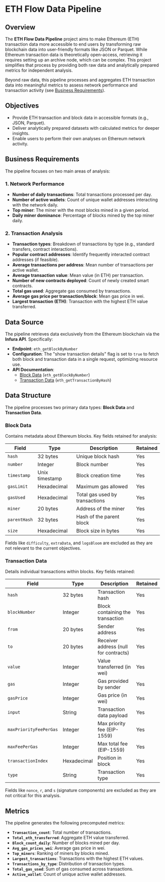 # ETH Flow Data Pipeline

## Overview
The **ETH Flow Data Pipeline** project aims to make Ethereum (ETH) transaction data more accessible to end users by transforming raw blockchain data into user-friendly formats like JSON or Parquet. While Ethereum transaction data is theoretically open-access, retrieving it requires setting up an archive node, which can be complex. This project simplifies that process by providing both raw data and analytically prepared metrics for independent analysis.

Beyond raw data, this pipeline processes and aggregates ETH transaction data into meaningful metrics to assess network performance and transaction activity (see [Business Requirements](#business-requirements)).

## Objectives
- Provide ETH transaction and block data in accessible formats (e.g., JSON, Parquet).
- Deliver analytically prepared datasets with calculated metrics for deeper insights.
- Enable users to perform their own analyses on Ethereum network activity.

## Business Requirements
The pipeline focuses on two main areas of analysis:

### 1. Network Performance
- **Number of daily transactions**: Total transactions processed per day.
- **Number of active wallets**: Count of unique wallet addresses interacting with the network daily.
- **Top miner**: The miner with the most blocks mined in a given period.
- **Daily miner dominance**: Percentage of blocks mined by the top miner daily.

### 2. Transaction Analysis
- **Transaction types**: Breakdown of transactions by type (e.g., standard transfers, contract interactions).
- **Popular contract addresses**: Identify frequently interacted contract addresses (if feasible).
- **Average transactions per address**: Mean number of transactions per active wallet.
- **Average transaction value**: Mean value (in ETH) per transaction.
- **Number of new contracts deployed**: Count of newly created smart contracts.
- **Total gas used**: Aggregate gas consumed by transactions.
- **Average gas price per transaction/block**: Mean gas price in wei.
- **Largest transaction (ETH)**: Transaction with the highest ETH value transferred.

## Data Source
The pipeline retrieves data exclusively from the Ethereum blockchain via the **Infura API**. Specifically:
- **Endpoint**: `eth_getBlockByNumber`
- **Configuration**: The "show transaction details" flag is set to `true` to fetch both block and transaction data in a single request, optimizing resource use.
- **API Documentation**:
  - [Block Data](https://docs.metamask.io/guide/ethereum-api.html#eth-getblockbynumber) (`eth_getBlockByNumber`)
  - [Transaction Data](https://docs.metamask.io/guide/ethereum-api.html#eth-gettransactionbyhash) (`eth_getTransactionByHash`)

## Data Structure
The pipeline processes two primary data types: **Block Data** and **Transaction Data**.

### Block Data
Contains metadata about Ethereum blocks. Key fields retained for analysis:

| Field         | Type           | Description                           | Retained |
|---------------|----------------|---------------------------------------|----------|
| `hash`        | 32 bytes       | Unique block hash                    | Yes      |
| `number`      | Integer        | Block number                         | Yes      |
| `timestamp`   | Unix timestamp | Block creation time                  | Yes      |
| `gasLimit`    | Hexadecimal    | Maximum gas allowed                  | Yes      |
| `gasUsed`     | Hexadecimal    | Total gas used by transactions       | Yes      |
| `miner`       | 20 bytes       | Address of the miner                 | Yes      |
| `parentHash`  | 32 bytes       | Hash of the parent block             | Yes      |
| `size`        | Hexadecimal    | Block size in bytes                  | Yes      |

Fields like `difficulty`, `extraData`, and `logsBloom` are excluded as they are not relevant to the current objectives.

### Transaction Data
Details individual transactions within blocks. Key fields retained:

| Field                  | Type           | Description                           | Retained |
|-----------------------|----------------|---------------------------------------|----------|
| `hash`                | 32 bytes       | Transaction hash                     | Yes      |
| `blockNumber`         | Integer        | Block containing the transaction     | Yes      |
| `from`                | 20 bytes       | Sender address                       | Yes      |
| `to`                  | 20 bytes       | Receiver address (null for contracts)| Yes      |
| `value`               | Integer        | Value transferred (in wei)           | Yes      |
| `gas`                 | Integer        | Gas provided by sender               | Yes      |
| `gasPrice`            | Integer        | Gas price (in wei)                   | Yes      |
| `input`               | String         | Transaction data payload             | Yes      |
| `maxPriorityFeePerGas`| Integer        | Max priority fee (EIP-1559)          | Yes      |
| `maxFeePerGas`        | Integer        | Max total fee (EIP-1559)             | Yes      |
| `transactionIndex`    | Hexadecimal    | Position in block                    | Yes      |
| `type`                | String         | Transaction type                     | Yes      |

Fields like `nonce`, `r`, and `s` (signature components) are excluded as they are not critical for this analysis.

## Metrics
The pipeline generates the following precomputed metrics:
- **`Transaction_count`**: Total number of transactions.
- **`Total_eth_transferred`**: Aggregate ETH value transferred.
- **`Block_count_daily`**: Number of blocks mined per day.
- **`Avg_gas_prices_wei`**: Average gas price in wei.
- **`Top_miners`**: Ranking of miners by blocks mined.
- **`Largest_transactions`**: Transactions with the highest ETH values.
- **`Transactions_by_type`**: Distribution of transaction types.
- **`Total_gas_used`**: Sum of gas consumed across transactions.
- **`Active_wallet`**: Count of unique active wallet addresses.



